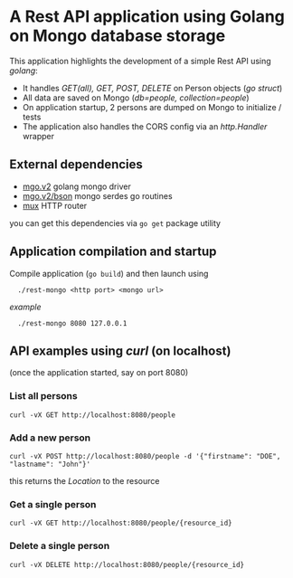 # A Rest API application using Golang on Mongo database storage

This application highlights the development of a simple Rest API using _golang_:

* It handles _GET(all), GET, POST, DELETE_ on Person objects (_go struct_)
* All data are saved on Mongo (_db=people, collection=people_)
* On application startup, 2 persons are dumped on Mongo to initialize / tests
* The application also handles the CORS config via an _http.Handler_ wrapper

## External dependencies

* [mgo.v2](gopkg.in/mgo.v2) golang mongo driver
* [mgo.v2/bson](gopkg.in/mgo.v2/bson) mongo serdes go routines
* [mux](github.com/gorilla/mux) HTTP router

you can get this dependencies via `go get` package utility

## Application compilation and startup
Compile application (`go build`) and then launch using

```
  ./rest-mongo <http port> <mongo url>
```

_example_

```
  ./rest-mongo 8080 127.0.0.1
```

## API examples using _curl_ (on localhost)
(once the application started, say on port 8080)

### List all persons
```
curl -vX GET http://localhost:8080/people
```

### Add a new person
```
curl -vX POST http://localhost:8080/people -d '{"firstname": "DOE", "lastname": "John"}'
```
this returns the _Location_ to the resource

### Get a single person
```
curl -vX GET http://localhost:8080/people/{resource_id}
```

### Delete a single person
```
curl -vX DELETE http://localhost:8080/people/{resource_id}
```


